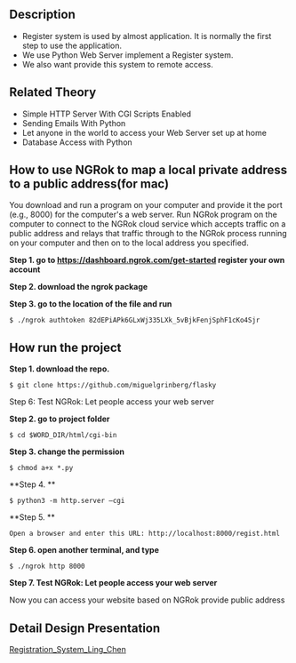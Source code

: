 ## Description

* Register system is used by almost application. It is normally the first step to use the application.
* We use Python Web Server implement a Register system. 
* We also want provide this system to remote access.

## Related Theory
* Simple HTTP Server With CGI Scripts Enabled
* Sending Emails With Python
* Let anyone in the world to access your Web Server set up at home
* Database Access with Python

## How to use NGRok to map a local private address to a public address(for mac)

You download and run a program on your computer and provide it the port (e.g., 8000) for the computer's a web server.
Run NGRok program on the computer to connect to the NGRok cloud service which accepts traffic on a public address and relays that traffic through to the NGRok process running on your computer and then on to the local address you specified.

**Step 1. go to https://dashboard.ngrok.com/get-started register your own account**

**Step 2. download the ngrok package**

**Step 3. go to the location of the file and run**
```
$ ./ngrok authtoken 82dEPiAPk6GLxWj335LXk_5vBjkFenjSphF1cKo4Sjr
```

## How run the project

**Step 1. download the repo.**
```
$ git clone https://github.com/miguelgrinberg/flasky
```
    
Step 6: Test NGRok: Let people access your web server

**Step 2. go to project folder**
```
$ cd $WORD_DIR/html/cgi-bin
```

**Step 3. change the permission**
```
$ chmod a+x *.py
```

**Step 4.  **
```
$ python3 -m http.server –cgi
```

**Step 5.  **
```
Open a browser and enter this URL: http://localhost:8000/regist.html
```

**Step 6. open another terminal, and type**
```
$ ./ngrok http 8000
```

**Step 7. Test NGRok: Let people access your web server**

Now you can access your website based on NGRok provide public address 

## Detail Design Presentation
[Registration_System_Ling_Chen](https://docs.google.com/presentation/d/1fKrEHRzQL_7SV7ZmFwpuIFqvs5zGvqN0Bel_uh_A2tg/edit#slide=id.g25f6af9dd6_0_0)


